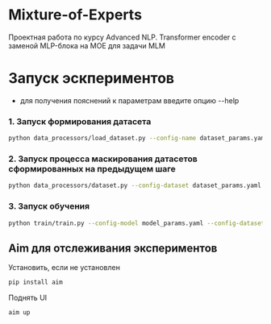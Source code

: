 # Mixture-of-Experts
Проектная работа по курсу Advanced NLP. Transformer encoder с заменой MLP-блока на MOE для задачи MLM


# Запуск эскпериментов
* для получения пояснений к параметрам введите опцию --help

### 1. Запуск формирования датасета
```bash
python data_processors/load_dataset.py --config-name dataset_params.yaml
```

### 2. Запуск процесса маскирования датасетов сформированных на предыдущем шаге
```bash
python data_processors/dataset.py --config-dataset dataset_params.yaml --config-model model_params.yaml
```

### 3. Запуск обучения
```bash
python train/train.py --config-model model_params.yaml --config-dataset dataset_params.yaml --config-train train_params.yaml
```

## Aim для отслеживания экспериментов

Установить, если не установлен
```bash
pip install aim
```

Поднять UI
```bash
aim up
```